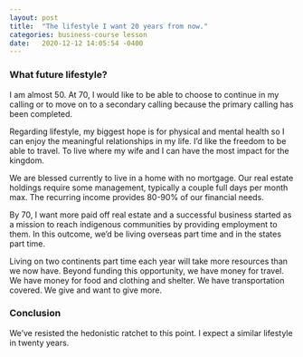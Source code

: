 ```yaml
---
layout: post
title:  "The lifestyle I want 20 years from now."
categories: business-course lesson
date:   2020-12-12 14:05:54 -0400
---
```


### What future lifestyle?

I am almost 50.  At 70, I would like to be able to choose to continue in my calling or to move on to a secondary calling because the primary calling has been completed. 

Regarding lifestyle, my biggest hope is for physical and mental health so I can enjoy the meaningful relationships in my life. I’d like the freedom to be able to travel. To live where my wife and I can have the most impact for the kingdom. 

We are blessed currently to live in a home with no mortgage.   Our real estate holdings require some management, typically a couple full days per month max.  The recurring income provides 80-90% of our financial needs.  

By 70, I want more paid off real estate and a successful business started as a mission to reach indigenous communities by providing employment to them.  In this outcome, we’d be living overseas part time and in the states part time. 

Living on two continents part time each year will take more resources than we now have.  Beyond funding this opportunity, we have money for travel.  We have money for food and clothing and shelter.  We have transportation covered.  We give and want to give more.

### Conclusion

We’ve resisted the hedonistic ratchet to this point.  I expect a similar lifestyle in twenty years. 
